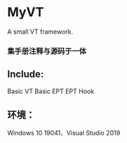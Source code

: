 # MyVT
A small VT framework.
### 集手册注释与源码于一体

## Include:
Basic VT
Basic EPT
EPT Hook


## 环境：
Windows 10 19041、Visual Studio 2019

